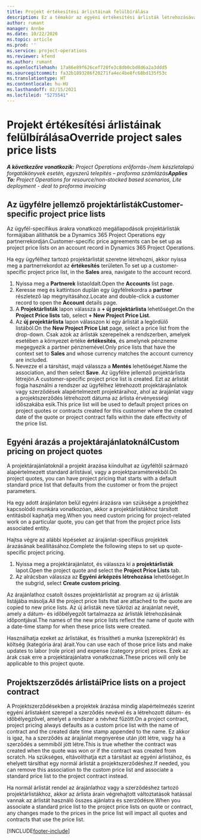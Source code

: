 ```yaml
---
title: Projekt értékesítési árlistáinak felülbírálása
description: Ez a témakör az egyéni értékesítési árlisták létrehozásával kapcsolatban tartalmaz tájékoztatást.
author: rumant
manager: Annbe
ms.date: 10/22/2020
ms.topic: article
ms.prod: ''
ms.service: project-operations
ms.reviewer: kfend
ms.author: rumant
ms.openlocfilehash: 17a86e89f626cef720fe3c8db0cbd8d6a2a3ddd5
ms.sourcegitcommit: fa32b1893286f20271fa4ec4be8fc68bd135f53c
ms.translationtype: HT
ms.contentlocale: hu-HU
ms.lasthandoff: 02/15/2021
ms.locfileid: "5275541"
---
```

# <a name="override-project-sales-price-lists"></a><span data-ttu-id="3df1a-103">Projekt értékesítési árlistáinak felülbírálása</span><span class="sxs-lookup"><span data-stu-id="3df1a-103">Override project sales price lists</span></span>

<span data-ttu-id="3df1a-104">_**A következőre vonatkozik:** Project Operations erőforrás-/nem készletalapú forgatókönyvek esetén, egyszerű telepítés – proforma számlázás_</span><span class="sxs-lookup"><span data-stu-id="3df1a-104">_**Applies To:** Project Operations for resource/non-stocked based scenarios, Lite deployment - deal to proforma invoicing_</span></span>

## <a name="customer-specific-project-price-lists"></a><span data-ttu-id="3df1a-105">Az ügyfélre jellemző projektárlisták</span><span class="sxs-lookup"><span data-stu-id="3df1a-105">Customer-specific project price lists</span></span>

<span data-ttu-id="3df1a-106">Az ügyfél-specifikus árakra vonatkozó megállapodások projektárlisták formájában állíthatók be a Dynamics 365 Project Operations egy partnerrekordján.</span><span class="sxs-lookup"><span data-stu-id="3df1a-106">Customer-specific price agreements can be set up as project price lists on an account record in Dynamics 365 Project Operations.</span></span>

<span data-ttu-id="3df1a-107">Ha egy ügyfélhez tartozó projektárlistát szeretne létrehozni, akkor nyissa meg a partnerrekordot az **értékesítés** területen.</span><span class="sxs-lookup"><span data-stu-id="3df1a-107">To set up a customer-specific project price list, in the **Sales** area, navigate to the account record.</span></span>

1. <span data-ttu-id="3df1a-108">Nyissa meg a **Partnerek** listaoldalt.</span><span class="sxs-lookup"><span data-stu-id="3df1a-108">Open the **Accounts** list page.</span></span>
2. <span data-ttu-id="3df1a-109">Keresse meg és kattintson duplán egy ügyfélrekordra a **partner** részletező lap megnyitásához.</span><span class="sxs-lookup"><span data-stu-id="3df1a-109">Locate and double-click a customer record to open the **Account** details page.</span></span>
3. <span data-ttu-id="3df1a-110">A **Projektárlisták** lapon válassza a **+ új projektárlista** lehetőséget.</span><span class="sxs-lookup"><span data-stu-id="3df1a-110">On the **Project Price lists** tab, select **+ New Project Price List**.</span></span>
4. <span data-ttu-id="3df1a-111">Az **új projektárlista** lapon válasszon ki egy árlistát a legördülő listából.</span><span class="sxs-lookup"><span data-stu-id="3df1a-111">On the **New Project Price List** page, select a price list from the drop-down.</span></span> <span data-ttu-id="3df1a-112">Csak azok az árlisták szerepelnek a rendszerben, amelyek esetében a környezet értéke **értékesítés**, és amelynek pénzneme megegyezik a partner pénznemével.</span><span class="sxs-lookup"><span data-stu-id="3df1a-112">Only price lists that have the context set to **Sales** and whose currency matches the account currency are included.</span></span>
5. <span data-ttu-id="3df1a-113">Nevezze el a társítást, majd válassza a **Mentés** lehetőséget.</span><span class="sxs-lookup"><span data-stu-id="3df1a-113">Name the association, and then select **Save**.</span></span> <span data-ttu-id="3df1a-114">Az ügyfélre jellemző projektárlista létrejön.</span><span class="sxs-lookup"><span data-stu-id="3df1a-114">A customer-specific project price list is created.</span></span> <span data-ttu-id="3df1a-115">Ezt az árlistát fogja használni a rendszer az ügyfélhez létrehozott projektárajánlatok vagy szerződések alapértelmezett projektáraihoz, ahol az árajánlat vagy a projektszerződés létrehozott dátuma az árlista érvényességi időszakába esik.</span><span class="sxs-lookup"><span data-stu-id="3df1a-115">This price list will be used to default project prices on project quotes or contracts created for this customer where the created date of the quote or project contract falls within the date effectivity of the price list.</span></span>

## <a name="custom-pricing-on-project-quotes"></a><span data-ttu-id="3df1a-116">Egyéni árazás a projektárajánlatoknál</span><span class="sxs-lookup"><span data-stu-id="3df1a-116">Custom pricing on project quotes</span></span>

<span data-ttu-id="3df1a-117">A projektárajánlatoknál a projekt árazása kiindulhat az ügyféltől származó alapértelmezett standard árlistával, vagy a projektparaméterekből.</span><span class="sxs-lookup"><span data-stu-id="3df1a-117">On project quotes, you can have project pricing that starts with a default standard price list that defaults from the customer or from the project parameters.</span></span>

<span data-ttu-id="3df1a-118">Ha egy adott árajánlaton belül egyéni árazásra van szüksége a projekthez kapcsolódó munkára vonatkozóan, akkor a projektárlistákhoz társított entitásból kaphatja meg.</span><span class="sxs-lookup"><span data-stu-id="3df1a-118">When you need custom pricing for project-related work on a particular quote, you can get that from the project price lists associated entity.</span></span>

<span data-ttu-id="3df1a-119">Hajtsa végre az alábbi lépéseket az árajánlat-specifikus projektek árazásának beállításához.</span><span class="sxs-lookup"><span data-stu-id="3df1a-119">Complete the following steps to set up quote-specific project pricing.</span></span>

1. <span data-ttu-id="3df1a-120">Nyissa meg a projektárajánlatot, és válassza ki a **projektárlisták** lapot.</span><span class="sxs-lookup"><span data-stu-id="3df1a-120">Open the project quote and select the **Project Price Lists** tab.</span></span>
2. <span data-ttu-id="3df1a-121">Az alrácsban válassza az **Egyéni árképzés létrehozása** lehetőséget.</span><span class="sxs-lookup"><span data-stu-id="3df1a-121">In the subgrid, select **Create custom pricing**.</span></span>

<span data-ttu-id="3df1a-122">Az árajánlathoz csatolt összes projektárlistát az program az új árlisták listájába másolja.</span><span class="sxs-lookup"><span data-stu-id="3df1a-122">All the project price lists that are attached to the quote are copied to new price lists.</span></span> <span data-ttu-id="3df1a-123">Az új árlisták neve tükrözi az árajánlat nevét, amely a dátum- és időbélyegzőt tartalmazza az árlisták létrehozásának időpontjával.</span><span class="sxs-lookup"><span data-stu-id="3df1a-123">The names of the new price lists reflect the name of quote with a date-time stamp for when these price lists were created.</span></span>

<span data-ttu-id="3df1a-124">Használhatja ezeket az árlistákat, és frissítheti a munka (szerepkörár) és költség (kategória ára) árait.</span><span class="sxs-lookup"><span data-stu-id="3df1a-124">You can use each of those price lists and make updates to labor (role price) and expense (category price) prices.</span></span> <span data-ttu-id="3df1a-125">Ezek az árak csak erre a projektárajánlatra vonatkoznak.</span><span class="sxs-lookup"><span data-stu-id="3df1a-125">These prices will only be applicable to this project quote.</span></span>

## <a name="price-lists-on-a-project-contract"></a><span data-ttu-id="3df1a-126">Projektszerződés árlistái</span><span class="sxs-lookup"><span data-stu-id="3df1a-126">Price lists on a project contract</span></span>

<span data-ttu-id="3df1a-127">A Projektszerződésekben a projektek árazása mindig alapértelmezés szerint egyéni árlistaként szerepel a szerződés nevével és a létrehozott dátum- és időbélyegzővel, amelyet a rendszer a névhez fűzött.</span><span class="sxs-lookup"><span data-stu-id="3df1a-127">On a project contract, project pricing always defaults as a custom price list with the name of contract and the created date time stamp appended to the name.</span></span> <span data-ttu-id="3df1a-128">Ez akkor is igaz, ha a szerződés az árajánlat megnyerése után jött létre, vagy ha a szerződés a semmiből jött létre.</span><span class="sxs-lookup"><span data-stu-id="3df1a-128">This is true whether the contract was created when the quote was won or if the contract was created from scratch.</span></span> <span data-ttu-id="3df1a-129">Ha szükséges, eltávolíthatja ezt a társítást az egyéni árlistához, és ehelyett társíthat egy normál árlistát a projektszerződéshez.</span><span class="sxs-lookup"><span data-stu-id="3df1a-129">If needed, you can remove this association to the custom price list and associate a standard price list to the project contract instead.</span></span>

<span data-ttu-id="3df1a-130">Ha normál árlistát rendel az árajánlathoz vagy a szerződéshez tartozó projektárlistákhoz, akkor az árlista árain végrehajtott változtatások hatással vannak az árlistát használó összes ajánlatra és szerződésre.</span><span class="sxs-lookup"><span data-stu-id="3df1a-130">When you associate a standard price list to the project price lists on quote or contract, any changes made to the prices in the price list will impact all quotes and contracts that use the price list.</span></span>


[!INCLUDE[footer-include](../includes/footer-banner.md)]